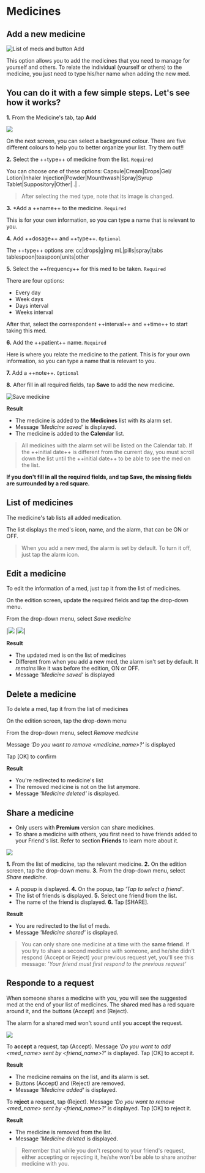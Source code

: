# Medicines

## Add a new medicine

![List of meds and button Add](/images/medicine.png)

This option allows you to add the medicines that you need to manage for yourself and others. To relate the individual (yourself or others) to the medicine, you just need to type his/her name when adding the new med. 

You can do it with a few simple steps. Let's see how it works?
-----

**1.** From the Medicine's tab, tap **Add**

![](/images/button_add_med.png)

On the next screen, you can select a background colour. There are five different colours to help you to better organize your list. Try them out!!

**2.** Select the ++type++ of medicine from the list. `Required`

You can choose one of these options:
Capsule|Cream|Drops|Gel/ Lotion|Inhaler
Injection|Powder|Mounthwash|Spray|Syrup
Tablet|Suppository|Other| .| .

> After selecting the med type, note that its image is changed.

**3.** *Add a ++name++ to the medicine. `Required`

This is for your own information, so you can type a name that is relevant to you.

**4.** Add ++dosage++ and ++type++. `Optional`

The ++type++ options are:
cc|drops|g|mg
mL|pills|spray|tabs
tablespoon|teaspoon|units|other

**5.** Select the ++frequency++ for this med to be taken. `Required`

There are four options:
- Every day
- Week days
- Days interval
- Weeks interval

After that, select the correspondent ++interval++ and ++time++ to start taking this med.

**6.** Add the ++patient++ name. `Required`

Here is where you relate the medicine to the patient. This is for your own information, so you can type a name that is relevant to you.

**7.** Add a ++note++. `Optional`

**8.** After fill in all required fields, tap **Save** to add the new medicine.

![Save medicine](/images/button-save-med.png)

**Result**

- The medicine is added to the **Medicines** list with its alarm set.
- Message *'Medicine saved'* is displayed.
- The medicine is added to the **Calendar** list.


> All medicines with the alarm set will be listed on the Calendar tab. If the ++initial date++ is different from the current day, you must scroll down the list until the ++initial date++ to be able to see the med on the list.
  
**If you don't fill in all the required fields, and tap **Save**, the missing fields are surrounded by a red square.**

## List of medicines

The medicine's tab lists all added medication.

The list displays the med's icon, name, and the alarm, that can be ON or OFF.

> When you add a new med, the alarm is set by default. To turn it off, just tap the alarm icon.


## Edit a medicine

To edit the information of a med, just tap it from the list of medicines.

On the edition screen, update the required fields and tap the drop-down menu.

From the drop-down menu, select *Save medicine*

|![](/images/medicine_editor01.png) |![](/images/medicine_editor03.png)|

**Result**

- The updated med is on the list of medicines
- Different from when you add a new med, the alarm isn't set by default. It *remains* like it was before the edition, ON or OFF. 
- Message *'Medicine saved'* is displayed


## Delete a medicine

To delete a med, tap it from the list of medicines

On the edition screen, tap the drop-down menu

From the drop-down menu, select *Remove medicine*

Message *'Do you want to remove <medicine_name>?'* is displayed

Tap [OK] to confirm

**Result**

- You're redirected to medicine's list
- The removed medicine is not on the list anymore.
- Message *'Medicine deleted'* is displayed.


## Share a medicine

- Only users with **Premium** version can share medicines.
- To share a medicine with others, you first need to have friends added to your Friend's list. Refer to section **Friends** to learn more about it.

![](images/share_medicine2.png)

**1.** From the list of medicine, tap the relevant medicine.
**2.** On the edition screen, tap the drop-down menu.
**3.** From the drop-down menu, select *Share medicine*.
- A popup is displayed.
**4.** On the popup, tap *'Tap to select a friend'*.
- The list of friends is displayed.
**5.** Select one friend from the list.
- The name of the friend is displayed.
**6.** Tap [SHARE].

**Result**

- You are redirected to the list of meds.
- Message *'Medicine shared'* is displayed.

> You can only share one medicine at a time with the **same friend**. If you try to share a second medicine with someone, and he/she didn't respond (Accept or Reject) your previous request yet, you'll see this message: *'Your friend must first respond to the previous request'*


## Responde to a request

When someone shares a medicine with you, you will see the suggested med at the end of your list of medicines. The shared med has a red square around it, and the buttons (Accept) and (Reject).

The alarm for a shared med won't sound until you accept the request.

![](/images/medicine.png)


To **accept** a request, tap (Accept).
Message *'Do you want to add <med_name> sent by <friend_name>?'* is displayed.
Tap [OK] to accept it.

**Result**

- The medicine remains on the list, and its alarm is set.
- Buttons (Accept) and (Reject) are removed.
- Message *'Medicine added'* is displayed.

To **reject** a request, tap (Reject).
Message *'Do you want to remove <med_name> sent by <friend_name>?'* is displayed.
Tap [OK] to reject it.

**Result**

- The medicine is removed from the list.
- Message *'Medicine deleted* is displayed.

> Remember that while you don't respond to your friend's request, either accepting or rejecting it, he/she won't be able to share another medicine with you.